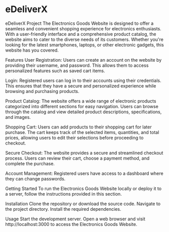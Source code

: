 # eDeliverX
eDeliverX Project
The Electronics Goods Website is designed to offer a seamless and convenient shopping experience for electronics enthusiasts. With a user-friendly interface and a comprehensive product catalog, the website aims to cater to the diverse needs of its customers. Whether you're looking for the latest smartphones, laptops, or other electronic gadgets, this website has you covered.

Features
User Registration: Users can create an account on the website by providing their username, and password. This allows them to access personalized features such as saved cart items.

Login: Registered users can log in to their accounts using their credentials. This ensures that they have a secure and personalized experience while browsing and purchasing products.

Product Catalog: The website offers a wide range of electronic products categorized into different sections for easy navigation. Users can browse through the catalog and view detailed product descriptions, specifications, and images.

Shopping Cart: Users can add products to their shopping cart for later purchase. The cart keeps track of the selected items, quantities, and total prices, allowing users to edit their selections before proceeding to checkout.

Secure Checkout: The website provides a secure and streamlined checkout process. Users can review their cart, choose a payment method, and complete the purchase.

Account Management: Registered users have access to a dashboard where they can change passwords.



Getting Started
To run the Electronics Goods Website locally or deploy it to a server, follow the instructions provided in this section.

Installation
Clone the repository or download the source code.
Navigate to the project directory.
Install the required dependencies.



Usage
Start the development server.
Open a web browser and visit http://localhost:3000 to access the Electronics Goods Website.

